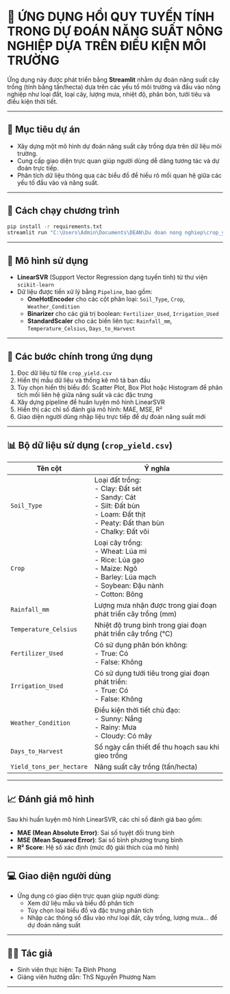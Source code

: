 # 🌾 ỨNG DỤNG HỒI QUY TUYẾN TÍNH TRONG DỰ ĐOÁN NĂNG SUẤT NÔNG NGHIỆP DỰA TRÊN ĐIỀU KIỆN MÔI TRƯỜNG 

Ứng dụng này được phát triển bằng **Streamlit** nhằm dự đoán năng suất cây trồng (tính bằng tấn/hecta) dựa trên các yếu tố môi trường và đầu vào nông nghiệp như loại đất, loại cây, lượng mưa, nhiệt độ, phân bón, tưới tiêu và điều kiện thời tiết.

---

## 📌 Mục tiêu dự án
- Xây dựng một mô hình dự đoán năng suất cây trồng dựa trên dữ liệu môi trường.
- Cung cấp giao diện trực quan giúp người dùng dễ dàng tương tác và dự đoán trực tiếp.
- Phân tích dữ liệu thông qua các biểu đồ để hiểu rõ mối quan hệ giữa các yếu tố đầu vào và năng suất.

---

## 📁 Cách chạy chương trình
```bash
pip install -r requirements.txt
streamlit run "C:\Users\Admin\Documents\DEAN\Du doan nong nghiep\crop_yield.py" 
```

---

## 🧠 Mô hình sử dụng
- **LinearSVR** (Support Vector Regression dạng tuyến tính) từ thư viện `scikit-learn`
- Dữ liệu được tiền xử lý bằng `Pipeline`, bao gồm:
  - **OneHotEncoder** cho các cột phân loại: `Soil_Type`, `Crop`, `Weather_Condition`
  - **Binarizer** cho các giá trị boolean: `Fertilizer_Used`, `Irrigation_Used`
  - **StandardScaler** cho các biến liên tục: `Rainfall_mm`, `Temperature_Celsius`, `Days_to_Harvest`

---

## 🔄 Các bước chính trong ứng dụng
1. Đọc dữ liệu từ file `crop_yield.csv`
2. Hiển thị mẫu dữ liệu và thống kê mô tả ban đầu
3. Tùy chọn hiển thị biểu đồ: Scatter Plot, Box Plot hoặc Histogram để phân tích mối liên hệ giữa năng suất và các đặc trưng
4. Xây dựng pipeline để huấn luyện mô hình LinearSVR
5. Hiển thị các chỉ số đánh giá mô hình: MAE, MSE, R²
6. Giao diện người dùng nhập liệu trực tiếp để dự đoán năng suất mới

---

## 📊 Bộ dữ liệu sử dụng (`crop_yield.csv`)
| Tên cột               | Ý nghĩa |
|-----------------------|---------|
| `Soil_Type`           | Loại đất trồng:<br> - Clay: Đất sét<br> - Sandy: Cát<br> - Silt: Đất bùn<br> - Loam: Đất thịt<br> - Peaty: Đất than bùn<br> - Chalky: Đất vôi |
| `Crop`                | Loại cây trồng:<br> - Wheat: Lúa mì<br> - Rice: Lúa gạo<br> - Maize: Ngô<br> - Barley: Lúa mạch<br> - Soybean: Đậu nành<br> - Cotton: Bông |
| `Rainfall_mm`         | Lượng mưa nhận được trong giai đoạn phát triển cây trồng (mm) |
| `Temperature_Celsius` | Nhiệt độ trung bình trong giai đoạn phát triển cây trồng (°C) |
| `Fertilizer_Used`     | Có sử dụng phân bón không:<br> - True: Có<br> - False: Không |
| `Irrigation_Used`     | Có sử dụng tưới tiêu trong giai đoạn phát triển:<br> - True: Có<br> - False: Không |
| `Weather_Condition`   | Điều kiện thời tiết chủ đạo:<br> - Sunny: Nắng<br> - Rainy: Mưa<br> - Cloudy: Có mây |
| `Days_to_Harvest`     | Số ngày cần thiết để thu hoạch sau khi gieo trồng |
| `Yield_tons_per_hectare` | Năng suất cây trồng (tấn/hecta) |

---

## 📈 Đánh giá mô hình
Sau khi huấn luyện mô hình LinearSVR, các chỉ số đánh giá bao gồm:
- **MAE (Mean Absolute Error)**: Sai số tuyệt đối trung bình
- **MSE (Mean Squared Error)**: Sai số bình phương trung bình
- **R² Score**: Hệ số xác định (mức độ giải thích của mô hình)

---

## 💻 Giao diện người dùng
- Ứng dụng có giao diện trực quan giúp người dùng:
  - Xem dữ liệu mẫu và biểu đồ phân tích
  - Tùy chọn loại biểu đồ và đặc trưng phân tích
  - Nhập các thông số đầu vào như loại đất, cây trồng, lượng mưa... để dự đoán năng suất

---

## 👨‍🌾 Tác giả
- Sinh viên thực hiện: Tạ Đình Phong
- Giảng viên hướng dẫn: ThS Nguyễn Phương Nam

---

